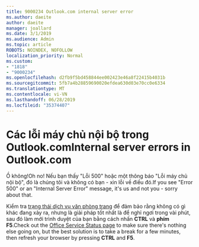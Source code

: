 ```yaml
---
title: 9000234 Outlook.com internal server error
ms.author: daeite
author: daeite
manager: joallard
ms.date: 3/1/2019
ms.audience: Admin
ms.topic: article
ROBOTS: NOINDEX, NOFOLLOW
localization_priority: Normal
ms.custom:
- "1818"
- "9000234"
ms.openlocfilehash: d2fb9f5bd458844ee002423e46a8f22415b4031b
ms.sourcegitcommit: 5fb7a4b28859690020efdea630d03e70cc0e6334
ms.translationtype: MT
ms.contentlocale: vi-VN
ms.lasthandoff: 06/28/2019
ms.locfileid: "35374407"
---
```

# <a name="internal-server-errors-in-outlookcom"></a><span data-ttu-id="f5d12-102">Các lỗi máy chủ nội bộ trong Outlook.com</span><span class="sxs-lookup"><span data-stu-id="f5d12-102">Internal server errors in Outlook.com</span></span>

<span data-ttu-id="f5d12-103">Ồ không!</span><span class="sxs-lookup"><span data-stu-id="f5d12-103">Oh no!</span></span> <span data-ttu-id="f5d12-104">Nếu bạn thấy "Lỗi 500" hoặc một thông báo "Lỗi máy chủ nội bộ", đó là chúng tôi và không có bạn - xin lỗi về điều đó.</span><span class="sxs-lookup"><span data-stu-id="f5d12-104">If you see "Error 500" or an "Internal Server Error" message, it's us and not you - sorry about that.</span></span>

<span data-ttu-id="f5d12-105">Kiểm tra [trạng thái dịch vụ văn phòng trang](https://portal.office.com/servicestatus) để đảm bảo rằng không có gì khác đang xảy ra, nhưng là giải pháp tốt nhất là để nghỉ ngơi trong vài phút, sau đó làm mới trình duyệt của bạn bằng cách nhấn **CTRL** và **phím F5**.</span><span class="sxs-lookup"><span data-stu-id="f5d12-105">Check out the [Office Service Status page](https://portal.office.com/servicestatus) to make sure there's nothing else going on, but the best solution is to take a break for a few minutes, then refresh your browser by pressing **CTRL** and **F5**.</span></span>